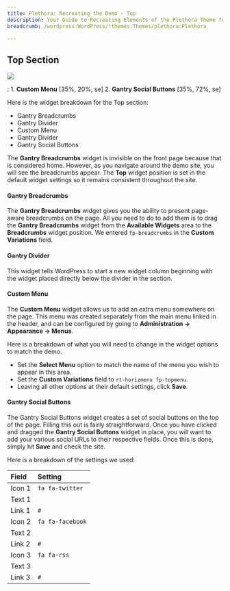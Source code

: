 ```yaml
---
title: Plethora: Recreating the Demo - Top
description: Your Guide to Recreating Elements of the Plethora Theme for WordPress
breadcrumb: /wordpress:WordPress/!themes:Themes/plethora:Plethora

---
```


Top Section
-----

![][demo]

:   1. **Custom Menu** [35%, 20%, se]
    2. **Gantry Social Buttons** [35%, 72%, se]

Here is the widget breakdown for the Top section:

* Gantry Breadcrumbs
* Gantry Divider
* Custom Menu
* Gantry Divider
* Gantry Social Buttons

The **Gantry Breadcrumbs** widget is invisible on the front page because that is considered home. However, as you navigate around the demo site, you will see the breadcrumbs appear. The **Top** widget position is set in the default widget settings so it remains consistent throughout the site.

#### Gantry Breadcrumbs

The **Gantry Breadcrumbs** widget gives you the ability to present page-aware breadcrumbs on the page. All you need to do to add them is to drag the **Gantry Breadcrumbs** widget from the **Available Widgets** area to the **Breadcrumbs** widget position. We entered `fp-breadcrumbs` in the **Custom Variations** field.

#### Gantry Divider

This widget tells WordPress to start a new widget column beginning with the widget placed directly below the divider in the section.

#### Custom Menu

The **Custom Menu** widget allows us to add an extra menu somewhere on the page. This menu was created separately from the main menu linked in the header, and can be configured by going to **Administration -> Appearance -> Menus**.

Here is a breakdown of what you will need to change in the widget options to match the demo.

* Set the **Select Menu** option to match the name of the menu you wish to appear in this area.
* Set the **Custom Variations** field to `rt-horizmenu fp-topmenu`.
* Leaving all other options at their default settings, click **Save**. 

#### Gantry Social Buttons

The Gantry Social Buttons widget creates a set of social buttons on the top of the page. Filling this out is fairly straightforward. Once you have clicked and dragged the **Gantry Social Buttons** widget in place, you will want to add your various social URLs to their respective fields. Once this is done, simply hit **Save** and check the site. 

Here is a breakdown of the settings we used:

| Field       | Setting          |
| :---------- | :----------      |
| Icon 1      | `fa fa-twitter`  |
| Text 1      |                  |
| Link 1      | `#`              |
| Icon 2      | `fa fa-facebook` |
| Text 2      |                  |
| Link 2      | `#`              |
| Icon 3      | `fa fa-rss`      |
| Text 3      |                  |
| Link 3      | `#`              |


[demo]: assets/demo_1.jpeg

